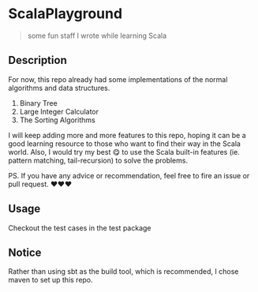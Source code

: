 # ScalaPlayground
> some fun staff I wrote while learning Scala

## Description
For now, this repo already had some implementations of the normal algorithms and data structures.  

1. Binary Tree  
2. Large Integer Calculator
3. The Sorting Algorithms  

I will keep adding more and more features to this repo, hoping it can be a good learning resource to 
those who want to find their way in the Scala world. Also, I would try my best :yum: to use the Scala built-in features
(ie. pattern matching, tail-recursion) to solve the problems.

PS. If you have any advice or recommendation, feel free to fire an issue or pull request. :heart::heart::heart: 

## Usage
Checkout the test cases in the test package

## Notice
Rather than using sbt as the build tool, which is recommended, I chose maven to set up this repo. 
